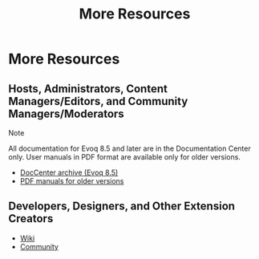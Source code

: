 ﻿---
uid: more-resources
locale: en
title: More Resources
dnneditions:
dnnversion: 09.02.00
related-topics: administrators-included-modules-overview,requirements,product-versions,dnn-overview,control-bar-to-persona-bar,persona-bar-by-role,providers,dnn-license,DNN-security
---

# More Resources

## Hosts, Administrators, Content Managers/Editors, and Community Managers/Moderators

> [!Note]
> All documentation for Evoq 8.5 and later are in the Documentation Center only. User manuals in PDF format are available only for older versions.

*   [DocCenter archive (Evoq 8.5)](https://archive.dnnsoftware.com/docs/85)
*   [PDF manuals for older versions](https://www.dnnsoftware.com/community/download/manuals)

## Developers, Designers, and Other Extension Creators

*   [Wiki](https://www.dnnsoftware.com/wiki)
*   [Community](https://www.dnnsoftware.com/community)
